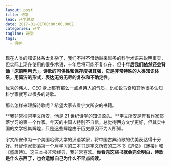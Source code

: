 ```yaml
---
layout: post
title: 诗学
lead: 诗学总纲
date: 2017-01-01T00:00:00.000Z
categories: 诗学
tagline: 诗学
tags:
  - 诗学
---
```


现在人类的知识体系太复杂了，我们不得不借助越来越多的科学术语来说明事实，但实际上现在使用的很多术语，十年后将可能不复存在，但**十年后我们依然还会背诵「床前明月光」，诗歌的可供性和保存度极其强，它是非常特殊的人类知识体系，用简洁的形式，表达无穷无尽的复杂和不确定性。**

优秀的伟人、CEO 身上都有那么一点点诗人的气质，比如说马奇和其他很多认知科学家就写过很多的诗歌。

那么怎样来理解诗歌呢？希望大家去看宇文所安的书籍。

**我非常推崇宇文所安，他是 21 世纪诗学的知识源头。**宇文所安是开智作家部落学习的第一个作家。今天的中国人特别不自信，总觉得西方文学更好，但其实中国的文学极其辉煌，只是这些辉煌由于历史原因不为人所知。

宇文所安作为一个美国哈佛大学的汉语学家，将中国古典诗歌的优美表达得十分好。开智作家部落第一个月学习的三本书是宇文所安的三本书《追忆》《迷楼》和《盛唐诗》。这三本书非常经典，我非常喜欢。**你看完这些书就会完全明白，诗歌是什么东西了，也会遗憾自己为什么不早点阅读。**